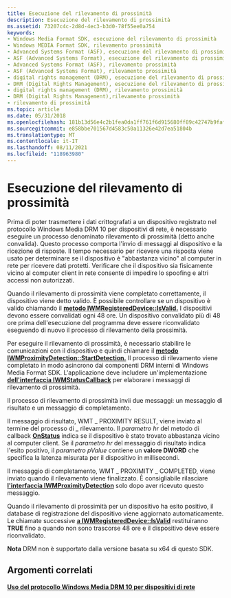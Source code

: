 ```yaml
---
title: Esecuzione del rilevamento di prossimità
description: Esecuzione del rilevamento di prossimità
ms.assetid: 73207c4c-2d8d-4ec3-b3d0-78f55ee0a754
keywords:
- Windows Media Format SDK, esecuzione del rilevamento di prossimità
- Windows MEDIA Format SDK, rilevamento prossimità
- Advanced Systems Format (ASF), esecuzione del rilevamento di prossimità
- ASF (Advanced Systems Format), esecuzione del rilevamento di prossimità
- Advanced Systems Format (ASF), rilevamento prossimità
- ASF (Advanced Systems Format), rilevamento prossimità
- digital rights management (DRM), esecuzione del rilevamento di prossimità
- DRM (Digital Rights Management), esecuzione del rilevamento di prossimità
- digital rights management (DRM), rilevamento prossimità
- DRM (Digital Rights Management),rilevamento prossimità
- rilevamento di prossimità
ms.topic: article
ms.date: 05/31/2018
ms.openlocfilehash: 181b13d56e4c2b1fea0da1ff761f6d915680ff89c42747b9faf4260184ae4205
ms.sourcegitcommit: e858bbe701567d4583c50a11326e42d7ea51804b
ms.translationtype: MT
ms.contentlocale: it-IT
ms.lasthandoff: 08/11/2021
ms.locfileid: "118963980"
---
```

# <a name="performing-proximity-detection"></a>Esecuzione del rilevamento di prossimità

Prima di poter trasmettere i dati crittografati a un dispositivo registrato nel protocollo Windows Media DRM 10 per dispositivi di rete, è necessario eseguire un processo denominato rilevamento di prossimità (detto anche convalida). Questo processo comporta l'invio di messaggi al dispositivo e la ricezione di risposte. Il tempo necessario per ricevere una risposta viene usato per determinare se il dispositivo è "abbastanza vicino" al computer in rete per ricevere dati protetti. Verificare che il dispositivo sia fisicamente vicino al computer client in rete consente di impedire lo spoofing e altri accessi non autorizzati.

Quando il rilevamento di prossimità viene completato correttamente, il dispositivo viene detto valido. È possibile controllare se un dispositivo è valido chiamando il [**metodo IWMRegisteredDevice::IsValid.**](/previous-versions/windows/desktop/api/Wmsdkidl/nf-wmsdkidl-iwmregistereddevice-isvalid) I dispositivi devono essere convalidati ogni 48 ore. Un dispositivo convalidato più di 48 ore prima dell'esecuzione del programma deve essere riconvalidato eseguendo di nuovo il processo di rilevamento della prossimità.

Per eseguire il rilevamento di prossimità, è necessario stabilire le comunicazioni con il dispositivo e quindi chiamare il [**metodo IWMProximityDetection::StartDetection.**](/previous-versions/windows/desktop/api/Wmsdkidl/nf-wmsdkidl-iwmproximitydetection-startdetection) Il processo di rilevamento viene completato in modo asincrono dai componenti DRM interni di Windows Media Format SDK. L'applicazione deve includere un'implementazione [**dell'interfaccia IWMStatusCallback**](/previous-versions/windows/desktop/api/wmsdkidl/nn-wmsdkidl-iwmstatuscallback) per elaborare i messaggi di rilevamento di prossimità.

Il processo di rilevamento di prossimità invii due messaggi: un messaggio di risultato e un messaggio di completamento.

Il messaggio di risultato, WMT \_ PROXIMITY RESULT, viene inviato al termine del processo di \_ rilevamento. Il *parametro hr* del metodo di callback [**OnStatus**](/previous-versions/windows/desktop/api/Wmsdkidl/nf-wmsdkidl-iwmstatuscallback-onstatus) indica se il dispositivo è stato trovato abbastanza vicino al computer client. Se il *parametro hr* del messaggio di risultato indica l'esito positivo, il *parametro pValue* contiene un **valore DWORD** che specifica la latenza misurata per il dispositivo in millisecondi.

Il messaggio di completamento, WMT \_ PROXIMITY \_ COMPLETED, viene inviato quando il rilevamento viene finalizzato. È consigliabile rilasciare [**l'interfaccia IWMProximityDetection**](/previous-versions/windows/desktop/api/wmsdkidl/nn-wmsdkidl-iwmproximitydetection) solo dopo aver ricevuto questo messaggio.

Quando il rilevamento di prossimità per un dispositivo ha esito positivo, il database di registrazione del dispositivo viene aggiornato automaticamente. Le chiamate successive [**a IWMRegisteredDevice::IsValid**](/previous-versions/windows/desktop/api/Wmsdkidl/nf-wmsdkidl-iwmregistereddevice-isvalid) restituiranno **TRUE** fino a quando non sono trascorse 48 ore e il dispositivo deve essere riconvalidato.

**Nota** DRM non è supportato dalla versione basata su x64 di questo SDK.

## <a name="related-topics"></a>Argomenti correlati

<dl> <dt>

[**Uso del protocollo Windows Media DRM 10 per dispositivi di rete**](using-the-windows-media-drm-10-for-network-devices-protocol.md)
</dt> </dl>

 

 




